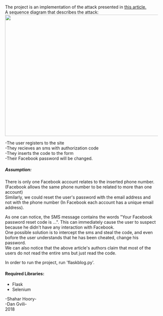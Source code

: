 <p>
  The project is an implementation of the attack presented in <a href="https://www.ieee-security.org/TC/SP2017/papers/207.pdf">this       article.</a> <br>
  A sequence diagram that describes the attack:
<img src="https://www.bleepstatic.com/images/news/u/986406/Research/PRMitM.png" height="400" width="800"> <br>
</p>

-The user registers to the site <br>
-They recieves an sms with authorization code <br>
-They inserts the code to the form <br>
-Their Facebook password will be changed.

<p>
<h5>Assumption:</h5>
There is only one Facebook account relates to the inserted phone number. (Facebook allows the same phone number to be related to more than one account) <br>
Similarly, we could reset the user's password with the email address and not with the phone number (In Facebook each account has a unique email address).
</p>

<p>
  As one can notice, the SMS message contains the words "Your Facebook password reset code is ...".
  This can immediately cause the user to suspect because he didn't have any interaction with Facebook. <br>
  One possible solution is to intercept the sms and steal the code, and even bofore the user understands that he has been cheated, change his password. <br>
  We can also notice that the above article's authors claim that most of the users do not read the entire sms but just read the code.
</p>

<p>
  In order to run the project, run 'flaskblog.py'.
  <h4>Required Libraries:</h4>
  <ul>
    <li> Flask </li>
    <li> Selenium </li>
  </ul>
</p>

<p>
  -Shahar Hoory- <br />
  -Dan Gvili- <br>
  2018
</p>

